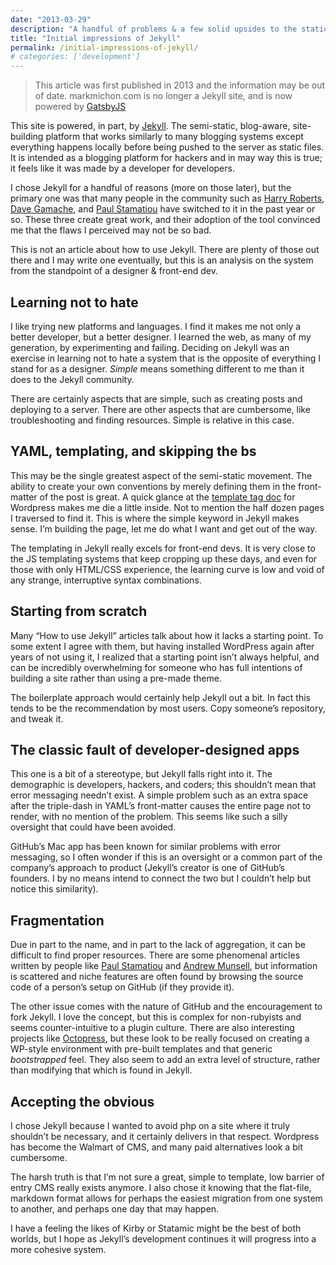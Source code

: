 ```yaml
---
date: "2013-03-29"
description: "A handful of problems & a few solid upsides to the static site generator"
title: "Initial impressions of Jekyll"
permalink: /initial-impressions-of-jekyll/
# categories: ['development']
---
```


> This article was first published in 2013 and the information may be out of date.
> markmichon.com is no longer a Jekyll site, and is now powered by [GatsbyJS](https://gatsbyjs.org)

This site is powered, in part, by [Jekyll](http://jekyllrb.com). The semi-static, blog-aware, site-building platform that works similarly to many blogging systems except everything happens locally before being pushed to the server as static files. It is intended as a blogging platform for hackers and in may way this is true; it feels like it was made by a developer for developers.

I chose Jekyll for a handful of reasons (more on those later), but the primary one was that many people in the community such as [Harry Roberts](http://csswizardry.com), [Dave Gamache](http://davegamache.com), and [Paul Stamatiou](http://paulstamatiou.com/) have switched to it in the past year or so. These three create great work, and their adoption of the tool convinced me that the flaws I perceived may not be so bad.

This is not an article about how to use Jekyll. There are plenty of those out there and I may write one eventually, but this is an analysis on the system from the standpoint of a designer & front-end dev.

## Learning not to hate

I like trying new platforms and languages. I find it makes me not only a better developer, but a better designer. I learned the web, as many of my generation, by experimenting and failing. Deciding on Jekyll was an exercise in learning not to hate a system that is the opposite of everything I stand for as a designer. _Simple_ means something different to me than it does to the Jekyll community.

There are certainly aspects that are simple, such as creating posts and deploying to a server. There are other aspects that are cumbersome, like troubleshooting and finding resources. Simple is relative in this case.

## YAML, templating, and skipping the bs

This may be the single greatest aspect of the semi-static movement. The ability to create your own conventions by merely defining them in the front-matter of the post is great. A quick glance at the [template tag doc](http://codex.wordpress.org/Template_Tags) for Wordpress makes me die a little inside. Not to mention the half dozen pages I traversed to find it. This is where the simple keyword in Jekyll makes sense. I’m building the page, let me do what I want and get out of the way.

The templating in Jekyll really excels for front-end devs. It is very close to the JS templating systems that keep cropping up these days, and even for those with only HTML/CSS experience, the learning curve is low and void of any strange, interruptive syntax combinations.

## Starting from scratch

Many “How to use Jekyll” articles talk about how it lacks a starting point. To some extent I agree with them, but having installed WordPress again after years of not using it, I realized that a starting point isn’t always helpful, and can be incredibly overwhelming for someone who has full intentions of building a site rather than using a pre-made theme.

The boilerplate approach would certainly help Jekyll out a bit. In fact this tends to be the recommendation by most users. Copy someone’s repository, and tweak it.

## The classic fault of developer-designed apps

This one is a bit of a stereotype, but Jekyll falls right into it. The demographic is developers, hackers, and coders; this shouldn’t mean that error messaging needn’t exist. A simple problem such as an extra space after the triple-dash in YAML’s front-matter causes the entire page not to render, with no mention of the problem. This seems like such a silly oversight that could have been avoided.

GitHub’s Mac app has been known for similar problems with error messaging, so I often wonder if this is an oversight or a common part of the company’s approach to product (Jekyll’s creator is one of GitHub’s founders. I by no means intend to connect the two but I couldn’t help but notice this similarity).

## Fragmentation

Due in part to the name, and in part to the lack of aggregation, it can be difficult to find proper resources. There are some phenomenal articles written by people like [Paul Stamatiou](http://paulstamatiou.com/how-to-wordpress-to-jekyll) and [Andrew Munsell](http://www.andrewmunsell.com/tutorials/jekyll-by-example/), but information is scattered and niche features are often found by browsing the source code of a person’s setup on GitHub (if they provide it).

The other issue comes with the nature of GitHub and the encouragement to fork Jekyll. I love the concept, but this is complex for non-rubyists and seems counter-intuitive to a plugin culture. There are also interesting projects like [Octopress](http://octopress.org/), but these look to be really focused on creating a WP-style environment with pre-built templates and that generic _bootstrapped_ feel. They also seem to add an extra level of structure, rather than modifying that which is found in Jekyll.

## Accepting the obvious

I chose Jekyll because I wanted to avoid php on a site where it truly shouldn’t be necessary, and it certainly delivers in that respect. Wordpress has become the Walmart of CMS, and many paid alternatives look a bit cumbersome.

The harsh truth is that I’m not sure a great, simple to template, low barrier of entry CMS really exists anymore. I also chose it knowing that the flat-file, markdown format allows for perhaps the easiest migration from one system to another, and perhaps one day that may happen.

I have a feeling the likes of Kirby or Statamic might be the best of both worlds, but I hope as Jekyll’s development continues it will progress into a more cohesive system.

